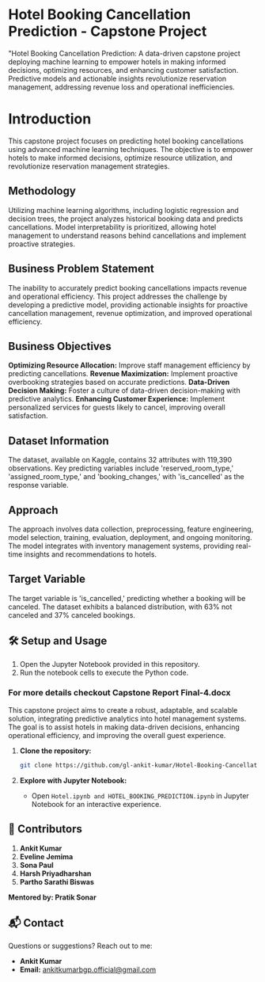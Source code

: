 # Hotel Booking Cancellation Prediction - Capstone Project
 "Hotel Booking Cancellation Prediction: A data-driven capstone project deploying machine learning to empower hotels in making informed decisions, optimizing resources, and enhancing customer satisfaction. Predictive models and actionable insights revolutionize reservation management, addressing revenue loss and operational inefficiencies.

# Introduction
This capstone project focuses on predicting hotel booking cancellations using advanced machine learning techniques. The objective is to empower hotels to make informed decisions, optimize resource utilization, and revolutionize reservation management strategies.

## Methodology

Utilizing machine learning algorithms, including logistic regression and decision trees, the project analyzes historical booking data and predicts cancellations. Model interpretability is prioritized, allowing hotel management to understand reasons behind cancellations and implement proactive strategies.

## Business Problem Statement

The inability to accurately predict booking cancellations impacts revenue and operational efficiency. This project addresses the challenge by developing a predictive model, providing actionable insights for proactive cancellation management, revenue optimization, and improved operational efficiency.

## Business Objectives

**Optimizing Resource Allocation:** Improve staff management efficiency by predicting cancellations.
**Revenue Maximization:** Implement proactive overbooking strategies based on accurate predictions.
**Data-Driven Decision Making:** Foster a culture of data-driven decision-making with predictive analytics.
**Enhancing Customer Experience:** Implement personalized services for guests likely to cancel, improving overall satisfaction.

## Dataset Information
The dataset, available on Kaggle, contains 32 attributes with 119,390 observations. Key predicting variables include 'reserved_room_type,' 'assigned_room_type,' and 'booking_changes,' with 'is_cancelled' as the response variable.

## Approach
The approach involves data collection, preprocessing, feature engineering, model selection, training, evaluation, deployment, and ongoing monitoring. The model integrates with inventory management systems, providing real-time insights and recommendations to hotels.

## Target Variable
The target variable is 'is_cancelled,' predicting whether a booking will be canceled. The dataset exhibits a balanced distribution, with 63% not canceled and 37% canceled bookings.

## 🛠️ Setup and Usage

1. Open the Jupyter Notebook provided in this repository.
2. Run the notebook cells to execute the Python code.
   
### For more details checkout Capstone Report Final-4.docx

This capstone project aims to create a robust, adaptable, and scalable solution, integrating predictive analytics into hotel management systems. The goal is to assist hotels in making data-driven decisions, enhancing operational efficiency, and improving the overall guest experience.

1. **Clone the repository:**
    ```bash
    git clone https://github.com/gl-ankit-kumar/Hotel-Booking-Cancellation-Capstone-Project-.git
    ```

2. **Explore with Jupyter Notebook:**
    - Open `Hotel.ipynb and HOTEL_BOOKING_PREDICTION.ipynb` in Jupyter Notebook for an interactive experience.


## 🤝 Contributors
1. **Ankit Kumar**
2. **Eveline Jemima**
3. **Sona Paul**
4. **Harsh Priyadharshan**
5. **Partho Sarathi Biswas**
   
**Mentored by: Pratik Sonar**

## 📬 Contact

Questions or suggestions? Reach out to me:

- **Ankit Kumar**
- **Email:** [ankitkumarbgp.official@gmail.com](mailto:ankitkumarbgp.official@gmail.com)
